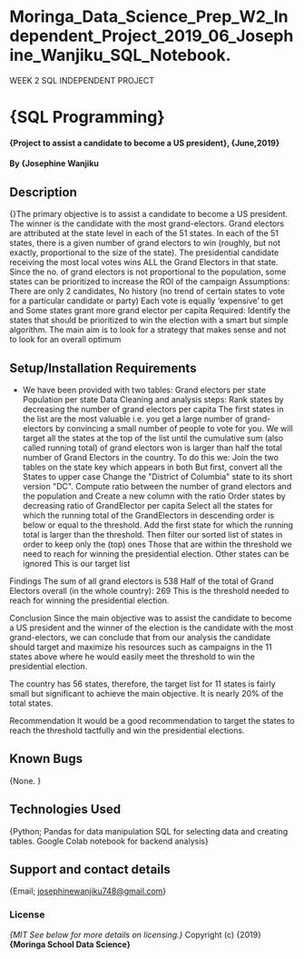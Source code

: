 # Moringa_Data_Science_Prep_W2_Independent_Project_2019_06_Josephine_Wanjiku_SQL_Notebook.
WEEK 2 SQL INDEPENDENT PROJECT 
# {SQL Programming}
#### {Project to assist a candidate to become a US president}, {June,2019}
#### By **{Josephine Wanjiku**
## Description
{}The primary objective is to assist a candidate to become a US president. 
The winner is the candidate with the most grand-electors.
Grand electors are attributed at the state level in each of the 51 states.
In each of the 51 states, there is a given number of grand electors to win (roughly, but not exactly, proportional to the size of the state). 
The presidential candidate receiving the most local votes wins ALL the Grand Electors in that state.
Since the no. of grand electors is not proportional to the population, some states can be prioritized to increase the ROI of the campaign
Assumptions:
 There are only 2 candidates,
 No history (no trend of certain states to vote for a particular candidate or party)
 Each vote is equally ‘expensive’ to get and
 Some states grant more grand elector per capita
Required:
 Identify the states that should be prioritized to win the election with a smart but simple algorithm.
 The main aim is to look for a strategy that makes sense and not to look for an overall optimum
## Setup/Installation Requirements
* We have been provided with two tables: 
 Grand electors per state
 Population per state
Data Cleaning and analysis steps:
Rank states by decreasing the number of grand electors per capita
The first states in the list are the most valuable i.e. you get a large number of grand-electors by convincing a small number of people to vote for you.
We will target all the states at the top of the list until the cumulative sum (also called running total) of grand electors won is larger than half the total number of Grand Electors in the country.
To do this we:
Join the two tables on the state key which appears in both
But first, convert all the States to upper case
Change the "District of Columbia" state to its short version "DC".
Compute ratio between the number of grand electors and the population and
Create a new column with the ratio
Order states by decreasing ratio of GrandElector per capita
Select all the states for which the running total of the GrandElectors in descending order is below or equal to the threshold.
Add the first state for which the running total is larger than the threshold.
Then filter our sorted list of states in order to keep only the (top) ones
 Those that are within the threshold we need to reach for winning the presidential election.
Other states can be ignored
This is our target list

Findings
The sum of all grand electors is 538
Half of the total of Grand Electors overall (in the whole country): 269
This is the threshold needed to reach for winning the presidential election.

Conclusion
Since the main objective was to assist the candidate to become a US president and the winner of the election is the candidate with the most grand-electors, we can conclude that from our analysis the candidate should target and maximize his resources such as campaigns in the 11 states above where he would easily meet the threshold to win the presidential election.

The country has 56 states, therefore, the target list for 11 states is fairly small but significant to achieve the main objective. It is nearly 20% of the total states. 

Recommendation
It would be a good recommendation to target the states to reach the threshold tactfully and win the presidential elections. 

## Known Bugs
{None. }
## Technologies Used
{Python; Pandas for data manipulation
SQL for selecting data and creating tables. 
Google Colab notebook for backend analysis}
## Support and contact details
{Email; josephinewanjiku748@gmail.com}
### License
*{MIT  See below for more details on licensing.}*
Copyright (c) {2019} **{Moringa School Data Science}**
